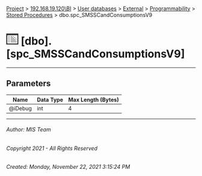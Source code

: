 #### 

[Project](../../../../../index.md) > [192.168.19.120\\BI](../../../../index.md) > [User databases](../../../index.md) > [External](../../index.md) > [Programmability](../index.md) > [Stored Procedures](Stored_Procedures.md) > dbo.spc_SMSSCandConsumptionsV9

# ![Stored Procedures](../../../../../Images/StoredProcedure32.png) [dbo].[spc_SMSSCandConsumptionsV9]

---

## <a name="#parameters"></a>Parameters

| Name | Data Type | Max Length (Bytes) |
|---|---|---|
| @iDebug | int | 4 |


---

###### Author:  MIS Team

###### Copyright 2021 - All Rights Reserved

###### Created: Monday, November 22, 2021 3:15:24 PM


